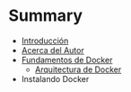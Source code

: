 # Summary

* [Introducción](README.md)
* [Acerca del Autor](acerca_del_autor.md)
* [Fundamentos de Docker](fundamentos_de_docker.md)
   * [Arquitectura de Docker](arquitectura_de_docker.md)
* Instalando Docker

